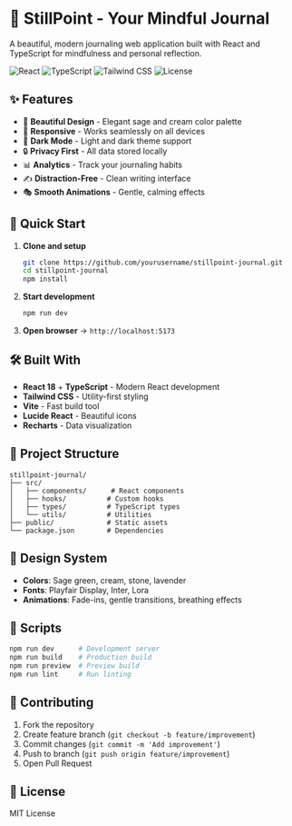 # 📖 StillPoint - Your Mindful Journal
A beautiful, modern journaling web application built with React and TypeScript for mindfulness and personal reflection.

![React](https://img.shields.io/badge/React-18.3+-blue.svg)
![TypeScript](https://img.shields.io/badge/TypeScript-5.5+-blue.svg)
![Tailwind CSS](https://img.shields.io/badge/Tailwind%20CSS-3.4+-06B6D4.svg)
![License](https://img.shields.io/badge/License-MIT-green.svg)

## ✨ Features

- 🎨 **Beautiful Design** - Elegant sage and cream color palette
- 📱 **Responsive** - Works seamlessly on all devices
- 🌙 **Dark Mode** - Light and dark theme support
- 🔒 **Privacy First** - All data stored locally
- 📊 **Analytics** - Track your journaling habits
- ✍️ **Distraction-Free** - Clean writing interface
- 🎭 **Smooth Animations** - Gentle, calming effects

## 🚀 Quick Start

1. **Clone and setup**
   ```bash
   git clone https://github.com/yourusername/stillpoint-journal.git
   cd stillpoint-journal
   npm install
   ```

2. **Start development**
   ```bash
   npm run dev
   ```

3. **Open browser** → `http://localhost:5173`

## 🛠️ Built With

- **React 18** + **TypeScript** - Modern React development
- **Tailwind CSS** - Utility-first styling
- **Vite** - Fast build tool
- **Lucide React** - Beautiful icons
- **Recharts** - Data visualization

## 📁 Project Structure
```
stillpoint-journal/
├── src/
│   ├── components/      # React components
│   ├── hooks/          # Custom hooks
│   ├── types/          # TypeScript types
│   └── utils/          # Utilities
├── public/             # Static assets
└── package.json        # Dependencies
```

## 🎨 Design System
- **Colors**: Sage green, cream, stone, lavender
- **Fonts**: Playfair Display, Inter, Lora
- **Animations**: Fade-ins, gentle transitions, breathing effects

## 🔧 Scripts
```bash
npm run dev      # Development server
npm run build    # Production build
npm run preview  # Preview build
npm run lint     # Run linting
```

## 🤝 Contributing

1. Fork the repository
2. Create feature branch (`git checkout -b feature/improvement`)
3. Commit changes (`git commit -m 'Add improvement'`)
4. Push to branch (`git push origin feature/improvement`)
5. Open Pull Request

## 📄 License
MIT License

